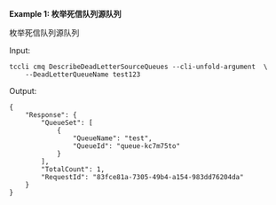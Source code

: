 **Example 1: 枚举死信队列源队列**

枚举死信队列源队列

Input: 

```
tccli cmq DescribeDeadLetterSourceQueues --cli-unfold-argument  \
    --DeadLetterQueueName test123
```

Output: 
```
{
    "Response": {
        "QueueSet": [
            {
                "QueueName": "test",
                "QueueId": "queue-kc7m75to"
            }
        ],
        "TotalCount": 1,
        "RequestId": "83fce81a-7305-49b4-a154-983dd76204da"
    }
}
```

